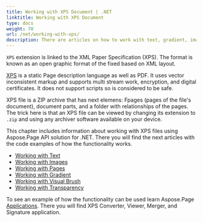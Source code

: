 ```yaml
---
title: Working with XPS Document | .NET
linktitle: Working with XPS Document
type: docs
weight: 70
url: /net/working-with-xps/
description: There are articles on how to work with text, gradient, image, transparency, and pages of XPS files using Aspose.Page for .NET API solution.
---
```


`XPS` extension is linked to the XML Paper Specification (XPS). The format is known as an open graphic format of the fixed based on XML layout.

[XPS](https://docs.aspose.com/page/net/what-is-xps-file/) is a static Page description language as well as PDF. It uses vector inconsistent markup and supports multi stream work, encryption, and digital certificates. It does not support scripts so is considered to be safe.

XPS file is a ZIP archive that has next elemens: Fpages (pages of the file's document), document parts, and a folder with relationships of the pages. The trick here is that an XPS file can be viewed by changing its extension to `.zip` and using any archiver software available on your device.

This chapter includes information about working with XPS files using Aspose.Page API solution for .NET. There you will find the next articles with the code examples of how the functionality works.


- [Working with Text](https://docs.aspose.com/page/net/working-with-text/)
- [Working with Images](https://docs.aspose.com/page/net/working-with-images/)
- [Working with Pages](https://docs.aspose.com/page/net/working-with-pages/)
- [Working with Gradient](https://docs.aspose.com/page/net/working-with-gradient/)
- [Working with Visual Brush](https://docs.aspose.com/page/net/working-with-visual-brush/)
- [Working with Transparency](https://docs.aspose.com/page/net/working-with-transparency/)

To see an example of how the functionality can be used learn Aspose.Page [Applications](https://products.aspose.app/page/applications). There you will find XPS Converter, Viewer, Merger, and Signature application.

